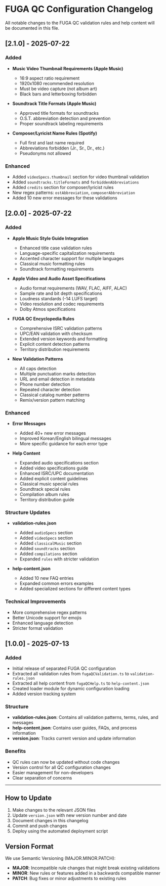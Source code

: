 # FUGA QC Configuration Changelog

All notable changes to the FUGA QC validation rules and help content will be documented in this file.

## [2.1.0] - 2025-07-22

### Added
- **Music Video Thumbnail Requirements (Apple Music)**
  - 16:9 aspect ratio requirement
  - 1920x1080 recommended resolution
  - Must be video capture (not album art)
  - Black bars and letterboxing forbidden
  
- **Soundtrack Title Formats (Apple Music)**
  - Approved title formats for soundtracks
  - O.S.T. abbreviation detection and prevention
  - Proper soundtrack labeling requirements
  
- **Composer/Lyricist Name Rules (Spotify)**
  - Full first and last name required
  - Abbreviations forbidden (Jr., Sr., Dr., etc.)
  - Pseudonyms not allowed

### Enhanced
- Added `videoSpecs.thumbnail` section for video thumbnail validation
- Added `soundtracks.titleFormats` and `forbiddenAbbreviations`
- Added `credits` section for composer/lyricist rules
- New regex patterns: `ostAbbreviation`, `composerAbbreviation`
- Added 10 new error messages for these validations

## [2.0.0] - 2025-07-22

### Added
- **Apple Music Style Guide Integration**
  - Enhanced title case validation rules
  - Language-specific capitalization requirements
  - Accented character support for multiple languages
  - Classical music formatting rules
  - Soundtrack formatting requirements
  
- **Apple Video and Audio Asset Specifications**
  - Audio format requirements (WAV, FLAC, AIFF, ALAC)
  - Sample rate and bit depth specifications
  - Loudness standards (-14 LUFS target)
  - Video resolution and codec requirements
  - Dolby Atmos specifications
  
- **FUGA QC Encyclopedia Rules**
  - Comprehensive ISRC validation patterns
  - UPC/EAN validation with checksum
  - Extended version keywords and formatting
  - Explicit content detection patterns
  - Territory distribution requirements
  
- **New Validation Patterns**
  - All caps detection
  - Multiple punctuation marks detection
  - URL and email detection in metadata
  - Phone number detection
  - Repeated character detection
  - Classical catalog number patterns
  - Remix/version pattern matching

### Enhanced
- **Error Messages**
  - Added 40+ new error messages
  - Improved Korean/English bilingual messages
  - More specific guidance for each error type
  
- **Help Content**
  - Expanded audio specifications section
  - Added video specifications guide
  - Enhanced ISRC/UPC documentation
  - Added explicit content guidelines
  - Classical music special rules
  - Soundtrack special rules
  - Compilation album rules
  - Territory distribution guide

### Structure Updates
- **validation-rules.json**
  - Added `audioSpecs` section
  - Added `videoSpecs` section
  - Added `classicalMusic` section
  - Added `soundtracks` section
  - Added `compilations` section
  - Expanded `rules` with stricter validation
  
- **help-content.json**
  - Added 10 new FAQ entries
  - Expanded common errors examples
  - Added specialized sections for different content types

### Technical Improvements
- More comprehensive regex patterns
- Better Unicode support for emojis
- Enhanced language detection
- Stricter format validation

## [1.0.0] - 2025-07-13

### Added
- Initial release of separated FUGA QC configuration
- Extracted all validation rules from `fugaQCValidation.ts` to `validation-rules.json`
- Extracted all help content from `fugaQCHelp.ts` to `help-content.json`
- Created loader module for dynamic configuration loading
- Added version tracking system

### Structure
- **validation-rules.json**: Contains all validation patterns, terms, rules, and messages
- **help-content.json**: Contains user guides, FAQs, and process information
- **version.json**: Tracks current version and update information

### Benefits
- QC rules can now be updated without code changes
- Version control for all QC configuration changes
- Easier management for non-developers
- Clear separation of concerns

---

## How to Update

1. Make changes to the relevant JSON files
2. Update `version.json` with new version number and date
3. Document changes in this changelog
4. Commit and push changes
5. Deploy using the automated deployment script

## Version Format

We use Semantic Versioning (MAJOR.MINOR.PATCH):
- **MAJOR**: Incompatible rule changes that might break existing validations
- **MINOR**: New rules or features added in a backwards compatible manner
- **PATCH**: Bug fixes or minor adjustments to existing rules